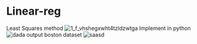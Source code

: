 # Linear-reg
Least Squares method
![1_f_vhshegxwht4tzldzwtga](https://user-images.githubusercontent.com/44041416/47968737-852ece00-e076-11e8-87a6-e7933cb9004f.png)
Implement in python
![dada](https://user-images.githubusercontent.com/44041416/47968739-85c76480-e076-11e8-9f6c-dacb3ac1b241.PNG)
output boston dataset
![saasd](https://user-images.githubusercontent.com/44041416/47968740-85c76480-e076-11e8-9229-f6aba0162998.PNG)
